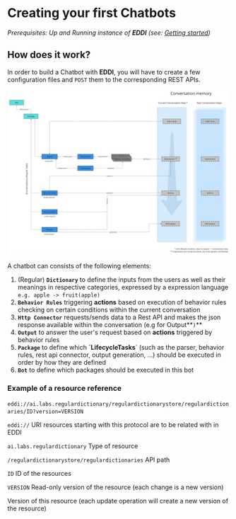 # Creating your first Chatbots

_Prerequisites: Up and Running instance of **EDDI** (see:_ [_Getting started_](../getting-started.md)_)_

## How does it work?

In order to build a Chatbot with **EDDI**, you will have to create a few configuration files and `POST` them to the corresponding REST APIs.

![](<../.gitbook/assets/eddi-tech-overview-2 (2).jpg>)

A chatbot can consists of the following elements:

1. (Regular) **`Dictionary`** to define the inputs from the users as well as their meanings in respective categories, expressed by a expression language `e.g. apple -> fruit(apple)`
2. **`Behavior Rules`** triggering **actions** based on execution of behavior rules checking on certain conditions within the current conversation
3. **`Http Connector`** requests/sends data to a Rest API and makes the json response available within the conversation (e.g for Output**`)`**
4. **`Output`** to answer the user's request based on **actions** triggered by behavior rules
5. **`Package`** to define which **\`LifecycleTasks**\` (such as the parser, behavior rules, rest api connector, output generation, ...) should be executed in order by how they are defined
6. **`Bot`** to define which packages should be executed in this bot



### Example of a resource reference

`eddi://ai.labs.regulardictionary/regulardictionarystore/regulardictionaries/ID?version=VERSION`

`eddi://`   URI resources starting with this protocol are to be related with in EDDI&#x20;

`ai.labs.regulardictionary` Type of resource

`/regulardictionarystore/regulardictionaries` API path

&#x20;`ID` ID of the resources

`VERSION`  Read-only version of the resource (each change is a new version)

&#x20;Version of this resource (each update operation will create a new version of the resource)

